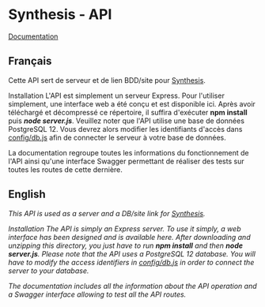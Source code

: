 # Synthesis - API
[Documentation](https://empiredemocratiquedupoulpe.github.io/synthesis-API/www/index.html)


## Français
Cette API sert de serveur et de lien BDD/site pour [Synthesis](https://github.com/EmpireDemocratiqueDuPoulpe/campus-booster-en-mieux).

Installation
L'API est simplement un serveur Express. Pour l'utiliser simplement, une interface web a été conçu et est disponible ici. Après avoir téléchargé et décompressé ce répertoire, il suffira d'exécuter **npm install** puis ***node server.js***. Veuillez noter que l'API utilise une base de données PostgreSQL 12. Vous devrez alors modifier les identifiants d'accès dans [config/db.js](https://github.com/EmpireDemocratiqueDuPoulpe/campus-booster-en-mieux-API/blob/master/config/db.js) afin de connecter le serveur à votre base de données.

La documentation regroupe toutes les informations du fonctionnement de l'API ainsi qu'une interface Swagger permettant de réaliser des tests sur toutes les routes de cette dernière.

## English
*This API is used as a server and a DB/site link for [Synthesis](https://github.com/EmpireDemocratiqueDuPoulpe/campus-booster-en-mieux).*

*Installation*
*The API is simply an Express server. To use it simply, a web interface has been designed and is available here. After downloading and unzipping this directory, you just have to run ***npm install*** and then **node server.js**. Please note that the API uses a PostgreSQL 12 database. You will have to modify the access identifiers in [config/db.js](https://github.com/EmpireDemocratiqueDuPoulpe/campus-booster-en-mieux-API/blob/master/config/db.js) in order to connect the server to your database.*

*The documentation includes all the information about the API operation and a Swagger interface allowing to test all the API routes.*
